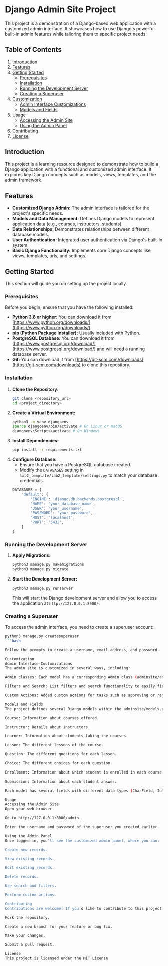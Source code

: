 # Django Admin Site Project

This project is a demonstration of a Django-based web application with a customized admin interface. It showcases how to use Django's powerful built-in admin features while tailoring them to specific project needs.

## Table of Contents

1.  [Introduction](#introduction)
2.  [Features](#features)
3.  [Getting Started](#getting-started)
    *   [Prerequisites](#prerequisites)
    *   [Installation](#installation)
    *   [Running the Development Server](#running-the-development-server)
    *   [Creating a Superuser](#creating-a-superuser)
4.  [Customization](#customization)
    *   [Admin Interface Customizations](#admin-interface-customizations)
    *   [Models and Fields](#models-and-fields)
5.  [Usage](#usage)
    *   [Accessing the Admin Site](#accessing-the-admin-site)
    *   [Using the Admin Panel](#using-the-admin-panel)
6.  [Contributing](#contributing)
7.  [License](#license)

## Introduction

This project is a learning resource designed to demonstrate how to build a Django application with a functional and customized admin interface. It explores key Django concepts such as models, views, templates, and the admin framework.

## Features

*   **Customized Django Admin:** The admin interface is tailored for the project's specific needs.
*   **Models and Data Management:** Defines Django models to represent application data (e.g., courses, instructors, students).
*   **Data Relationships:** Demonstrates relationships between different database models.
*   **User Authentication:** Integrated user authentication via Django's built-in system.
*   **Basic Django Functionality:** Implements core Django concepts like views, templates, urls, and settings.

## Getting Started

This section will guide you on setting up the project locally.

### Prerequisites

Before you begin, ensure that you have the following installed:

*   **Python 3.8 or higher:** You can download it from [https://www.python.org/downloads/](https://www.python.org/downloads/).
*   **pip (Python Package Installer):** Usually included with Python.
*   **PostgreSQL Database:** You can download it from [https://www.postgresql.org/download/](https://www.postgresql.org/download/) and will need a running database server.
*   **Git:** You can download it from [https://git-scm.com/downloads](https://git-scm.com/downloads) to clone this repository.

### Installation

1.  **Clone the Repository:**
    ```bash
    git clone <repository_url>
    cd <project_directory>
    ```
2.  **Create a Virtual Environment:**
    ```bash
    python3 -m venv djangoenv
    source djangoenv/bin/activate # On Linux or macOS
    djangoenv\Scripts\activate # On Windows
    ```
3.  **Install Dependencies:**
    ```bash
    pip install -r requirements.txt
    ```
4.  **Configure Database:**
    *   Ensure that you have a PostgreSQL database created.
    *   Modify the `DATABASES` setting in `lab2_template/lab2_template/settings.py` to match your database credentials.
    ```python
    DATABASES = {
        'default': {
            'ENGINE': 'django.db.backends.postgresql',
            'NAME': 'your_database_name',
            'USER': 'your_username',
            'PASSWORD': 'your_password',
            'HOST': 'localhost',
            'PORT': '5432',
        }
    }
    ```

### Running the Development Server

1.  **Apply Migrations:**
    ```bash
    python3 manage.py makemigrations
    python3 manage.py migrate
    ```
2.  **Start the Development Server:**
    ```bash
    python3 manage.py runserver
    ```
    This will start the Django development server and allow you to access the application at `http://127.0.0.1:8000/`.

### Creating a Superuser

To access the admin interface, you need to create a superuser account:

```bash
python3 manage.py createsuperuser
```bash

Follow the prompts to create a username, email address, and password.

Customization
Admin Interface Customizations
The admin site is customized in several ways, including:

Admin classes: Each model has a corresponding Admin class (adminsite/admin.py) to manage what fields are displayed in the admin interface, and allow access to specific models for specific user types.

Filters and Search: List filters and search functionality to easily find records in the admin interface.

Custom Actions: Added custom actions for tasks such as approving or rejecting submitted content.

Models and Fields
The project defines several Django models within the adminsite/models.py file. These include:

Course: Information about courses offered.

Instructor: Details about instructors.

Learner: Information about students taking the courses.

Lesson: The different lessons of the course.

Question: The different questions for each lesson.

Choice: The different choices for each question.

Enrollment: Information about which student is enrolled in each course.

Submission: Information about each student answer.

Each model has several fields with different data types (CharField, IntegerField, ForeignKey, etc.). The relationships between models are defined using ForeignKey, which means that models can relate to each other.

Usage
Accessing the Admin Site
Open your web browser.

Go to http://127.0.0.1:8000/admin.

Enter the username and password of the superuser you created earlier.

Using the Admin Panel
Once logged in, you'll see the customized admin panel, where you can:

Create new records.

View existing records.

Edit existing records.

Delete records.

Use search and filters.

Perform custom actions.

Contributing
Contributions are welcome! If you'd like to contribute to this project:

Fork the repository.

Create a new branch for your feature or bug fix.

Make your changes.

Submit a pull request.

License
This project is licensed under the MIT License
